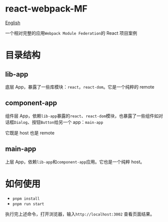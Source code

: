 # react-webpack-MF

[English](./README.md)

一个相对完整的应用`Webpack Module Federation`的 React 项目案例

# 目录结构

## lib-app

底层 App，暴露了一些库模块：`react`，`react-dom`。它是一个纯粹的 remote

## component-app

组件层 App，依赖`lib-app`暴露的`react`、`react-dom`模块，也暴露了一些组件如对话框`Dialog`、按钮`Button`给另一个 app：`main-app`

它既是 host 也是 remote

## main-app

上层 App，依赖`lib-app`和`component-app`应用。它也是一个纯粹 host。

# 如何使用

- `pnpm install`
- `pnpm run start`

执行完上述命令，打开浏览器，输入`http://localhost:3002` 查看页面结果。
